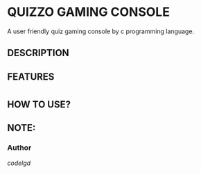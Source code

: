 # QUIZZO  GAMING CONSOLE
  A user friendly quiz gaming console by c programming language.
## DESCRIPTION
## FEATURES
#
#
## HOW TO USE?
## NOTE:



### Author
*codelgd*